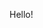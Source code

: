 Hello!

<!--
**BIlltKearney/BilltKearney** is a ✨ _special_ ✨ repository because its `README.md` (this file) appears on your GitHub profile.

I love creating and building things, I always have. Being a web developer allows me to do something I love, online. Presently, I am working as a Graphic Arts Technology Education teacher. In the past I have worked as a freelance web developer, worked in telecommunications, electro-mechanical manufacturing, and served full-time in the US ARMY.

Right now I am back in CT after finishing a 2-year exploration of the US with my family, visiting national parks, cities, museums, and whatever else sparks our interest. I am originally from CT but have lived in WA, UT, CO, OK, and NC. I have visited all 50 US states and several other countries.

When I am not working, I like to keep up on new innovations in industry and business as well as exploring life with my family, hiking, biking, telemark skiing, :cloud:flying my paraglider, learning to ride a unicycle, and learning to juggle clubs. My family and I are into activity and health and we eat a whole food plant-based diet.


- 🔭 I’m currently working on ...
- 🌱 I’m currently learning python ...but really, I never stop learning
- 👯 I’m looking to collaborate on some opensource projects similar to https://github.com/jujumo/gpsbip-configurator
- 💬 Ask me about whatever
- 📫 How to reach me: billtkearney@gmail.com
- 😄 Pronouns: he/him/his
- ⚡ Fun fact:
-->
